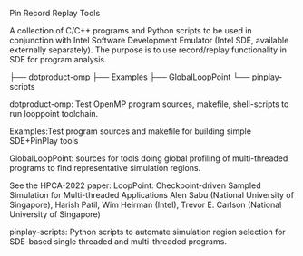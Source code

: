 Pin Record Replay Tools

A collection of C/C++ programs and Python scripts to be used in conjunction with Intel Software Development Emulator (Intel SDE, available externally separately). The purpose is to use record/replay functionality in SDE for program analysis.


 ├── dotproduct-omp
 ├── Examples
 ├── GlobalLoopPoint
 └── pinplay-scripts

dotproduct-omp: Test OpenMP program sources, makefile, shell-scripts to run looppoint toolchain.

Examples:Test program sources and  makefile for building simple SDE+PinPlay tools

GlobalLoopPoint: sources for tools doing global profiling of multi-threaded programs to find representative simulation regions.

  See the HPCA-2022 paper:
  LoopPoint: Checkpoint-driven Sampled Simulation for Multi-threaded Applications
Alen Sabu (National University of Singapore), Harish Patil, Wim Heirman (Intel), Trevor E. Carlson (National University of Singapore)

pinplay-scripts: Python scripts to automate simulation region selection for SDE-based single threaded and multi-threaded programs.
